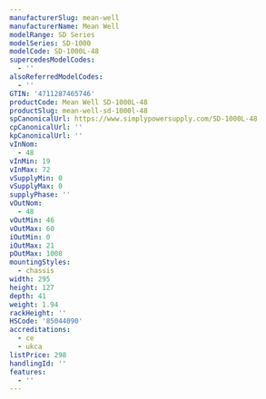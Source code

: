 ```yaml
---
manufacturerSlug: mean-well
manufacturerName: Mean Well
modelRange: SD Series
modelSeries: SD-1000
modelCode: SD-1000L-48
supercedesModelCodes:
  - ''
alsoReferredModelCodes:
  - ''
GTIN: '4711287465746'
productCode: Mean Well SD-1000L-48
productSlug: mean-well-sd-1000l-48
spCanonicalUrl: https://www.simplypowersupply.com/SD-1000L-48
cpCanonicalUrl: ''
kpCanonicalUrl: ''
vInNom:
  - 48
vInMin: 19
vInMax: 72
vSupplyMin: 0
vSupplyMax: 0
supplyPhase: ''
vOutNom:
  - 48
vOutMin: 46
vOutMax: 60
iOutMin: 0
iOutMax: 21
pOutMax: 1008
mountingStyles:
  - chassis
width: 295
height: 127
depth: 41
weight: 1.94
rackHeight: ''
HSCode: '85044090'
accreditations:
  - ce
  - ukca
listPrice: 298
handlingId: ''
features:
  - ''
---
```

